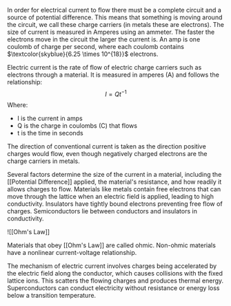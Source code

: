 In order for electrical current to flow there must be a complete circuit and a source of potential difference. This means that something is moving around the circuit, we call these charge carriers (in metals these are electrons). The size of current is measured in Amperes using an ammeter. The faster the electrons move in the circuit the larger the current is.  An amp is one coulomb of charge per second, where each coulomb contains $\textcolor{skyblue}{6.25 \times 10^{18}}$ electrons.

Electric current is the rate of flow of electric charge carriers such as electrons through a material. It is measured in amperes (A) and follows the relationship:
$$I=Qt^{-1}$$
Where:
- I is the current in amps
- Q is the charge in coulombs (C) that flows
- t is the time in seconds

The direction of conventional current is taken as the direction positive charges would flow, even though negatively charged electrons are the charge carriers in metals. 

Several factors determine the size of the current in a material, including the [[Potential Difference]] applied, the material's resistance, and how readily it allows charges to flow. Materials like metals contain free electrons that can move through the lattice when an electric field is applied, leading to high conductivity. Insulators have tightly bound electrons preventing free flow of charges. Semiconductors lie between conductors and insulators in conductivity.

![[Ohm's Law]]

Materials that obey [[Ohm's Law]] are called ohmic. Non-ohmic materials have a nonlinear current-voltage relationship.

The mechanism of electric current involves charges being accelerated by the electric field along the conductor, which causes collisions with the fixed lattice ions. This scatters the flowing charges and produces thermal energy. Superconductors can conduct electricity without resistance or energy loss below a transition temperature.